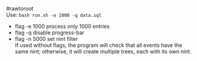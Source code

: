 #rawtoroot<br>
Use: `bash run.sh -e 1000 -q data.sql`<br>
- flag -e 1000    process only 1000 entries<br>
- flag -q         disable progress-bar<br>
- flag -n 5000    set nint filter<br>
If used without flags, the program will check that all events have the same nint; otherwise, it will create multiple trees, each with its own nint.

